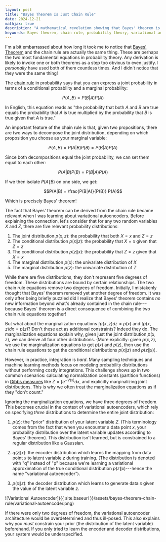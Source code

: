 ```yaml
---
layout: post
title: "Bayes Theorem Is Just Chain Rule"
date: 2024-12-21
mathjax: true
description: "A mathematical revelation showing that Bayes' theorem is equivalent to the chain rule in probability, with applications to variational autoencoders and probability spaces."
keywords: Bayes theorem, chain rule, probability theory, variational autoencoders, machine learning, mathematical equivalence, probability distributions, conditional probability, joint probability
---
```


I'm a bit embarrassed about how long it took me to notice that [Bayes' Theorem]("C:\Users\ericf\critical-points\blog\_posts\2024-11-28-bayes-theorem-explained.md") and the chain rule are actually the same thing. These are perhaps the two most fundamental equations in probability theory. Any derivation is likely to invoke one or both theorems as a step too obvious to even justify. I *personally* have used both of them countless times. And I didn't notice that they were the same thing!

The [chain rule](https://en.wikipedia.org/wiki/Chain_rule_(probability)) in probability says that you can express a joint probability in terms of a conditional probability and a marginal probability:

$$P(A,B) = P(B|A) P(A)$$

In English, this equation reads as "the probability that both $A$ and $B$ are true equals the probability that $A$ is true multiplied by the probability that $B$ is true given that $A$ is true."

An important feature of the chain rule is that, given two propositions, there are two ways to decompose the joint distribution, depending on which proposition you choose as your marginal variable:

$$P(A,B) = P(A|B) P(B) = P(B|A) P(A)$$

Since both decompositions equal the joint probability, we can set them equal to each other:

$$P(A|B) P(B) = P(B|A) P(A)$$

If we then isolate $P(A\|B)$ on one side, we get:

$$P(A|B) = \frac{P(B|A)}{P(B)} P(A)$$

Which is precisely Bayes' theorem!

The fact that Bayes' theorem can be derived from the chain rule became relevant when I was learning about variational autoencoders. Before explaining the connection, let's consider that for any two random variables $X$ and $Z$, there are five relevant probability distributions:

1. The joint distribution $p(x,z)$: the probability that both $X=x$ and $Z=z$
2. The conditional distribution $p(x\|z)$: the probability that $X=x$ given that $Z=z$
3. The conditional distribution $p(z\|x)$: the probability that $Z=z$ given that $X=x$
4. The marginal distribution $p(x)$: the univariate distribution of $X$
5. The marginal distribution $p(z)$: the univariate distribution of $Z$

While there are five distributions, they don't represent five degrees of freedom. These distributions are bound by certain relationships. The two chain rule equations remove two degrees of freedom. Initially, I mistakenly thought that Bayes' theorem removed yet another degree of freedom. It was only after being briefly puzzled did I realize that Bayes' theorem contains *no* new information beyond what's already contained in the chain rule---because Bayes' theorem is a direct consequence of combining the two chain rule equations together!

But what about the marginalization equations $\int p(x,z) dz = p(x)$ and $\int p(x,z) dx = p(z)$? Don't these act as additional constraints? Indeed they do. The marginalization equations explain why, given just the joint distribution $p(x,z)$, we can derive all four other distributions. (More explicitly: given $p(x,z)$, we use the marginalization equations to get $p(x)$ and $p(z)$, then use the chain rule equations to get the conditional distributions $p(x\|z)$ and $p(z\|x)$). 

However, in practice, integration is *hard*. Many sampling techniques and machine learning methods focus on modeling probability distributions without performing costly integrations. This challenge shows up in two common scenarios: calculating normalization constants (partition functions) in [Gibbs measures](https://en.wikipedia.org/wiki/Gibbs_measure) like $Z = \int e^{-V(x)} dx$, and explicitly marginalizing joint distributions. This is why we often treat the marginalization equations as if they "don't count."

Ignoring the marginalization equations, we have three degrees of freedom. This becomes crucial in the context of variational autoencoders, which rely on specifying *three* distributions to determine the entire joint distribution:

1. $p(z)$: the "prior" distribution of your latent variable $Z$. (This terminology comes from the fact that when you encounter a data point $x$, your probability distribution over the latent variable updates according to Bayes' theorem). This distribution isn't learned, but is constrained to a regular distribution like a Gaussian.

2. $q(z\|x)$: the encoder distribution which learns the mapping from data point $x$ to latent variable $z$ during training. (The distribution is denoted with "q" instead of "p" because we're learning a variational approximation of the true conditional distribution $p(z\|x)$---hence the name "variational autoencoder").

3. $p(x\|z)$: the decoder distribution which learns to generate data $x$ given the value of the latent variable $z$.

![Variational Autoencoder]({{ site.baseurl }}/assets/bayes-theorem-chain-rule/variational-autoencoder.png)

If there were only two degrees of freedom, the variational autoencoder architecture would be overdetermined and thus ill-posed. This also explains why you *must* constrain your prior (the distribution of the latent variable) beforehand. If you only tried to learn the encoder and decoder distributions, your system would be underspecified.



